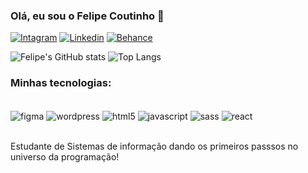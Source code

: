 ### Olá, eu sou o Felipe Coutinho 👋

[![Intagram](https://img.shields.io/badge/Instagram-1B1B1D?style=for-the-badge&logo=instagram&logoColor=FF7300)](https://www.instagram.com/felipec_castilho/)
[![Linkedin](https://img.shields.io/badge/LinkedIn-1B1B1D?style=for-the-badge&logo=linkedin&logoColor=FF7300)](https://www.linkedin.com/in/felipe-coutinho-141354243/)
[![Behance](https://img.shields.io/badge/Behance-1B1B1D?style=for-the-badge&logo=behance&logoColor=FF7300)](https://www.behance.net/felipecoutinho10)

![Felipe's GitHub stats](https://github-readme-stats.vercel.app/api?username=FelCastilho&show_icons=true&bg_color=1B1B1D&icon_color=FF7300&title_color=FFFFFF&text_color=FFFFFF&border_color=1B1B1D&ring_color=FFFFFF&hide_border=true&ring_background=1B1B1D)
![Top Langs](https://github-readme-stats.vercel.app/api/top-langs/?username=FelCastilho&layout=compact&bg_color=1B1B1D&title_color=FFFFFF&text_color=FFFFFF&border_color=1B1B1D&hide_border=true)

### Minhas tecnologias:

<div style="display: inline_block"><br/>
    <img align="center" alt="figma" src="https://img.shields.io/badge/Figma-1B1B1D?style=for-the-badge&logo=figma&logoColor=FF7300">
    <img align="center" alt="wordpress" src="https://img.shields.io/badge/Wordpress-1B1B1D?style=for-the-badge&logo=wordpress&logoColor=FF7300">
    <img align="center" alt="html5" src="https://img.shields.io/badge/HTML5-1B1B1D?style=for-the-badge&logo=html5&logoColor=FF7300">
    <img align="center" alt="javascript" src="https://img.shields.io/badge/JavaScript-1B1B1D?style=for-the-badge&logo=javascript&logoColor=FF7300">
    <img align="center" alt="sass" src="https://img.shields.io/badge/Sass-1B1B1D?style=for-the-badge&logo=sass&logoColor=FF7300">
    <img align="center" alt="react" src="https://img.shields.io/badge/React-1B1B1D?style=for-the-badge&logo=react&logoColor=FF7300">
</div><br/>

Estudante de Sistemas de informação dando os primeiros passsos no universo da programação!
